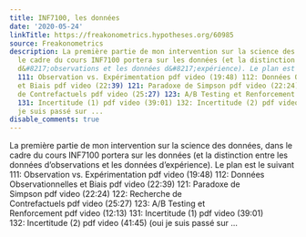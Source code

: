 ```yaml
---
title: INF7100, les données
date: '2020-05-24'
linkTitle: https://freakonometrics.hypotheses.org/60985
source: Freakonometrics
description: La première partie de mon intervention sur la science des données, dans
  le cadre du cours INF7100 portera sur les données (et la distinction entre les données
  d&#8217;observations et les données d&#8217;expérience). Le plan est le suivant
  111: Observation vs. Expérimentation pdf video (19:48) 112: Données Observationnelles
  et Biais pdf video (22:39) 121: Paradoxe de Simpson pdf video (22:24) 122: Recherche
  de Contrefactuels pdf video (25:27) 123: A/B Testing et Renforcement pdf video (12:13)
  131: Incertitude (1) pdf video (39:01) 132: Incertitude (2) pdf video (41:45) (oui
  je suis passé sur ...
disable_comments: true
---
```

La première partie de mon intervention sur la science des données, dans le cadre du cours INF7100 portera sur les données (et la distinction entre les données d&#8217;observations et les données d&#8217;expérience). Le plan est le suivant 111: Observation vs. Expérimentation pdf video (19:48) 112: Données Observationnelles et Biais pdf video (22:39) 121: Paradoxe de Simpson pdf video (22:24) 122: Recherche de Contrefactuels pdf video (25:27) 123: A/B Testing et Renforcement pdf video (12:13) 131: Incertitude (1) pdf video (39:01) 132: Incertitude (2) pdf video (41:45) (oui je suis passé sur ...